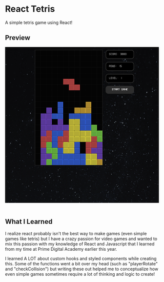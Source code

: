 # React Tetris

A simple tetris game using React!

## Preview

![preview](./public/preview.png)
<br /><br />

## What I Learned

I realize react probably isn't the best way to make games (even simple games like tetris) but I have a crazy passion for video games and wanted to mix this passion with my knowledge of React and Javascript that I learned from my time at Prime Digital Academy earlier this year.

I learned A LOT about custom hooks and styled components while creating this. Some of the functions went a bit over my head (such as "playerRotate" and "checkCollision") but writing these out helped me to conceptualize how even simple games sometimes require a lot of thinking and logic to create!

